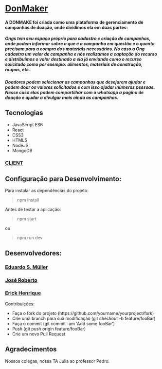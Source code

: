 


<h1> <a href="http://donmake.herokuapp.com/">DonMaker </a></h1>

<h4>A DONMAKE foi criada como uma plataforma de gerenciamento de campanhas de doação, onde dividimos ela em duas partes: </h4>

<h5>Ongs tem seu espaço próprio para cadastro e criação de campanhas, onde podem informar sobre o que é a campanha em questão e o quanto precisam para a compra dos materiais necessários. No caso a Ong cadastra um valor de campanha e nós realizamos a captação do recurso
e distribuimos o valor destinado a ela já enviando como o recurso solicitado como por exemplo: alimentos, materiais de construção, roupas, etc.</h5>

<h5>Doadores podem selecionar as campanhas que desejarem ajudar e podem doar os valores solicitados e com isso ajudar inúmeras pessoas. Nesse caso elas podem compartilhar com o whatsapp a pagina de doação e ajudar a divulgar mais ainda as campanhas.</h5>
 
<h2>Tecnologias </h2>
<ul>

<li> JavaScript ES6</li>
<li> React</li>
<li> CSS3</li>
<li> HTML5</li>
<li> NodeJS</li>
<li> MongoDB</li>

</ul>

<h3><a href="https://github.com/Robetjunior/Projeto3_Client">CLIENT </a></h3>
<h2> Configuração para Desenvolvimento:</h2>

Para instalar as dependências do projeto:

> npm install

Antes de testar a aplicação:

> npm start

ou

> npm run dev





<h2> Desenvolvedores:</h2>

<h3> <a href="https://github.com/EduardosMuller">Eduardo S. Müller</a></h3>
 <h3> <a href="https://github.com/Robetjunior">José Roberto </a></h3>
<h3> <a href="https://github.com/Erick-34">Erick Henrique</a></h3



 
<h2>Contribuições:</h2>
<ul>

<li> Faça o fork do projeto (https://github.com/yourname/yourproject/fork) </li>
<li> Crie uma branch para sua modificação (git checkout -b feature/fooBar) </li>
<li> Faça o commit (git commit -am 'Add some fooBar') </li>
<li> Push (git push origin feature/fooBar) </li>
<li> Crie um novo Pull Request </li>

</ul>



<h2>Agradecimentos</h2>
Nossos colegas, nossa TA Julia ao professor Pedro.
